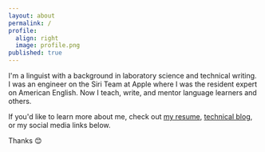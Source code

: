 ```yaml
---
layout: about
permalink: /
profile:
  align: right
  image: profile.png
published: true
---
```


I'm a linguist with a background in laboratory science and technical writing. I was an engineer on the Siri Team at Apple where I was the resident expert on American English. Now I teach, write, and mentor language learners and others.

If you'd like to learn more about me, check out [my resume](https://smith.cam/Cameron_Smith_resume.pdf), [technical blog](https://camtsmith.com/), or my social media links below.

Thanks 😊
